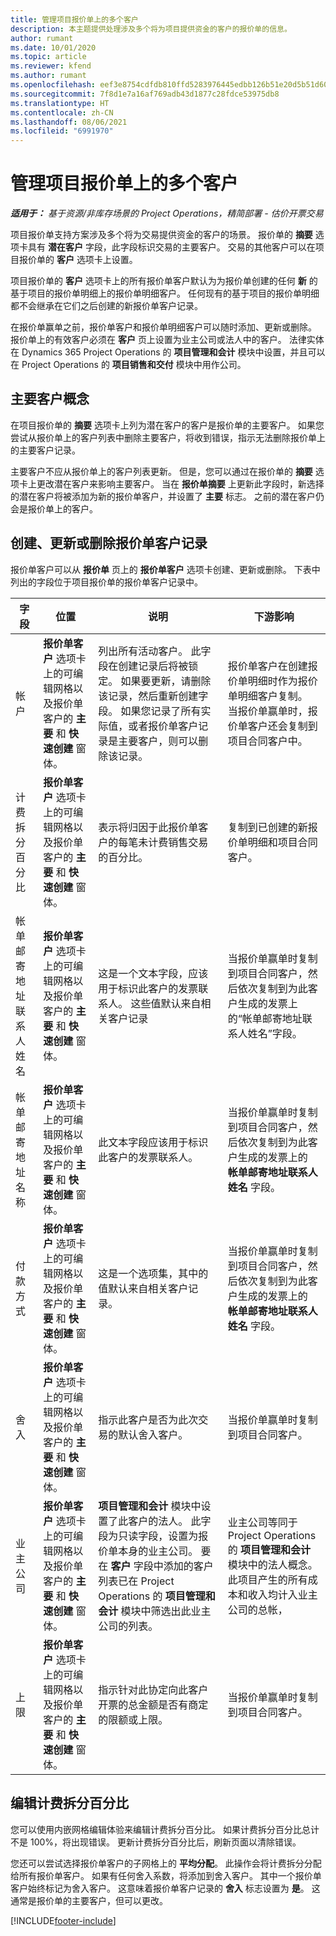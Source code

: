 ```yaml
---
title: 管理项目报价单上的多个客户
description: 本主题提供处理涉及多个将为项目提供资金的客户的报价单的信息。
author: rumant
ms.date: 10/01/2020
ms.topic: article
ms.reviewer: kfend
ms.author: rumant
ms.openlocfilehash: eef3e8754cdfdb810ffd5283976445edbb126b51e20d5b51d603d2ba9e2c02c9
ms.sourcegitcommit: 7f8d1e7a16af769adb43d1877c28fdce53975db8
ms.translationtype: HT
ms.contentlocale: zh-CN
ms.lasthandoff: 08/06/2021
ms.locfileid: "6991970"
---
```

# <a name="manage-multiple-customers-on-a-project-quote"></a>管理项目报价单上的多个客户

_**适用于：** 基于资源/非库存场景的 Project Operations，精简部署 - 估价开票交易_

项目报价单支持方案涉及多个将为交易提供资金的客户的场景。 报价单的 **摘要** 选项卡具有 **潜在客户** 字段，此字段标识交易的主要客户。 交易的其他客户可以在项目报价单的 **客户** 选项卡上设置。

项目报价单的 **客户** 选项卡上的所有报价单客户默认为为报价单创建的任何 **新** 的基于项目的报价单明细上的报价单明细客户。 任何现有的基于项目的报价单明细都不会继承在它们之后创建的新报价单客户记录。

在报价单赢单之前，报价单客户和报价单明细客户可以随时添加、更新或删除。 报价单上的有效客户必须在 **客户** 页上设置为业主公司或法人中的客户。 法律实体在 Dynamics 365 Project Operations 的 **项目管理和会计** 模块中设置，并且可以在 Project Operations 的 **项目销售和交付** 模块中用作公司。

## <a name="concept-of-a-primary-customer"></a>主要客户概念

在项目报价单的 **摘要** 选项卡上列为潜在客户的客户是报价单的主要客户。 如果您尝试从报价单上的客户列表中删除主要客户，将收到错误，指示无法删除报价单上的主要客户记录。

主要客户不应从报价单上的客户列表更新。 但是，您可以通过在报价单的 **摘要** 选项卡上更改潜在客户来影响主要客户。 当在 **报价单摘要** 上更新此字段时，新选择的潜在客户将被添加为新的报价单客户，并设置了 **主要** 标志。 之前的潜在客户仍会是报价单上的客户。

## <a name="create-update-or-delete-a-quote-customer-record"></a>创建、更新或删除报价单客户记录

报价单客户可以从 **报价单** 页上的 **报价单客户** 选项卡创建、更新或删除。 下表中列出的字段位于项目报价单的报价单客户记录中。

| **字段** | **位置** | **说明** | **下游影响** |
| --- | --- | --- | --- |
| 帐户​​ | **报价单客户** 选项卡上的可编辑网格以及报价单客户的 **主要** 和 **快速创建** 窗体。 | 列出所有活动客户。 此字段在创建记录后将被锁定。 如果要更新，请删除该记录，然后重新创建字段。 如果您记录了所有实际值，或者报价单客户记录是主要客户，则可以删除该记录。 | 报价单客户在创建报价单明细时作为报价单明细客户复制。 当报价单赢单时，报价单客户还会复制到项目合同客户中。 |
| 计费拆分百分比 | **报价单客户** 选项卡上的可编辑网格以及报价单客户的 **主要** 和 **快速创建** 窗体。 | 表示将归因于此报价单客户的每笔未计费销售交易的百分比。 | 复制到已创建的新报价单明细和项目合同客户。 |
| 帐单邮寄地址联系人姓名 | **报价单客户** 选项卡上的可编辑网格以及报价单客户的 **主要** 和 **快速创建** 窗体。 | 这是一个文本字段，应该用于标识此客户的发票联系人。 这些值默认来自相关客户记录 | 当报价单赢单时复制到项目合同客户，然后依次复制到为此客户生成的发票上的“帐单邮寄地址联系人姓名”字段。 |
| 帐单邮寄地址名称 | **报价单客户** 选项卡上的可编辑网格以及报价单客户的 **主要** 和 **快速创建** 窗体。 | 此文本字段应该用于标识此客户的发票联系人。 | 当报价单赢单时复制到项目合同客户，然后依次复制到为此客户生成的发票上的 **帐单邮寄地址联系人姓名** 字段。 |
| 付款方式 | **报价单客户** 选项卡上的可编辑网格以及报价单客户的 **主要** 和 **快速创建** 窗体。 | 这是一个选项集，其中的值默认来自相关客户记录。 | 当报价单赢单时复制到项目合同客户，然后依次复制到为此客户生成的发票上的 **帐单邮寄地址联系人姓名** 字段。 |
| 舍入 | **报价单客户** 选项卡上的可编辑网格以及报价单客户的 **主要** 和 **快速创建** 窗体。 | 指示此客户是否为此次交易的默认舍入客户。 | 当报价单赢单时复制到项目合同客户。 |
| 业主公司 | **报价单客户** 选项卡上的可编辑网格以及报价单客户的 **主要** 和 **快速创建** 窗体。 | **项目管理和会计** 模块中设置了此客户的法人。 此字段为只读字段，设置为报价单本身的业主公司。 要在 **客户** 字段中添加的客户列表已在 Project Operations 的 **项目管理和会计** 模块中筛选出此业主公司的列表。 | 业主公司等同于 Project Operations 的 **项目管理和会计** 模块中的法人概念。 此项目产生的所有成本和收入均计入业主公司的总帐， |
| 上限 | **报价单客户** 选项卡上的可编辑网格以及报价单客户的 **主要** 和 **快速创建** 窗体。 | 指示针对此协定向此客户开票的总金额是否有商定的限额或上限。 | 当报价单赢单时复制到项目合同客户。 |

## <a name="editing-billing-split-percentages"></a>编辑计费拆分百分比

您可以使用内嵌网格编辑体验来编辑计费拆分百分比。 如果计费拆分百分比总计不是 100%，将出现错误。 更新计费拆分百分比后，刷新页面以清除错误。

您还可以尝试选择报价单客户的子网格上的 **平均分配**。 此操作会将计费拆分分配给所有报价单客户。 如果有任何舍入系数，将添加到舍入客户。 其中一个报价单客户始终标记为舍入客户。 这意味着报价单客户记录的 **舍入** 标志设置为 **是**。 这通常是报价单的主要客户，但可以更改。


[!INCLUDE[footer-include](../includes/footer-banner.md)]